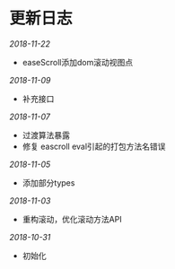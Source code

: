 # 更新日志

*2018-11-22*

- easeScroll添加dom滚动视图点

*2018-11-09*

- 补充接口

*2018-11-07*

- 过渡算法暴露
- 修复 eascroll eval引起的打包方法名错误

*2018-11-05*

- 添加部分types

*2018-11-03*

- 重构滚动，优化滚动方法API

*2018-10-31*

- 初始化


